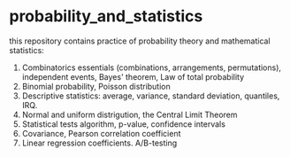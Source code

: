 # probability_and_statistics
this repository contains practice of probability theory and mathematical statistics:

1. Combinatorics essentials (combinations, arrangements, permutations), independent events, Bayes' theorem, Law of total probability
2. Binomial probability, Poisson distribution
3. Descriptive statistics: average, variance, standard deviation, quantiles, IRQ.
4. Normal and uniform distrigution, the Central Limit Theorem
5. Statistical tests algorithm, p-value, confidence intervals
6. Covariance, Pearson correlation coefficient
7. Linear regression coefficients. A/B-testing

